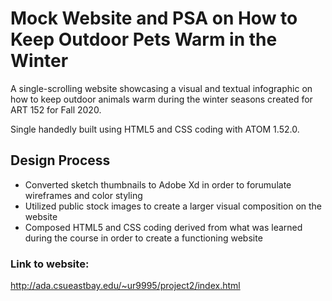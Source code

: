 # Mock Website and PSA on How to Keep Outdoor Pets Warm in the Winter

A single-scrolling website showcasing a visual and textual infographic on how to keep outdoor animals warm during the winter seasons created for ART 152 for Fall 2020.

Single handedly built using HTML5 and CSS coding with ATOM 1.52.0.

## Design Process
- Converted sketch thumbnails to Adobe Xd in order to forumulate wireframes and color styling
- Utilized public stock images to create a larger visual composition on the website
- Composed HTML5 and CSS coding derived from what was learned during the course in order to create a functioning website

### Link to website:
http://ada.csueastbay.edu/~ur9995/project2/index.html
